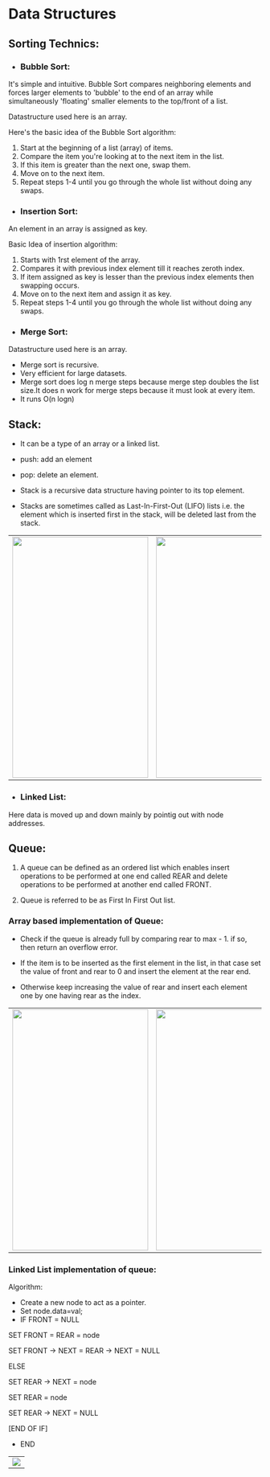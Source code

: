 # Data Structures

## Sorting Technics:


- ### Bubble Sort:

It's simple and intuitive.  Bubble Sort compares neighboring elements and forces larger elements to 'bubble' to the end of an array while simultaneously 'floating' smaller elements to the top/front of a list. 

Datastructure used here is an array.

Here's the basic idea of the Bubble Sort algorithm:

1. Start at the beginning of a list (array) of items.
2. Compare the item you're looking at to the next item in the list.
3. If this item is greater than the next one, swap them.
4. Move on to the next item.
5. Repeat steps 1-4 until you go through the whole list without doing any swaps.

- ### Insertion Sort:

An element in an array is assigned as key.

Basic Idea of insertion  algorithm:

1. Starts with 1rst element of the array.
2. Compares it with previous index element till it reaches zeroth index.
3. If item assigned as key is lesser than the previous index elements then swapping occurs.
4. Move on to the next item and assign it as key.
5. Repeat steps 1-4 until you go through the whole list without doing any swaps.

- ### Merge Sort:
Datastructure used here is an array.
- Merge sort is recursive.
- Very efficient for large datasets.
- Merge sort does log n merge steps because merge step doubles the list size.It does n work for merge steps because it must look at every item.
- It runs O(n logn)

## Stack:

- It can be a type of an array or a linked list.

- push: add an element

- pop: delete an element.

- Stack is a recursive data structure having pointer to its top element.

- Stacks are sometimes called as Last-In-First-Out (LIFO) lists i.e. the element which is inserted first in the stack, will be deleted last from the stack. 

<table>
  <tr>
    <td><img src="https://user-images.githubusercontent.com/43814992/65567218-0a62f000-df73-11e9-86be-cc2c9bcc72c6.png" height = "480" width="270"></td>
    <td><img src="https://user-images.githubusercontent.com/43814992/65567242-1b136600-df73-11e9-8ec2-d31a8d68a247.png" height = "480" width="270"></td>
    <td><img src="https://user-images.githubusercontent.com/43814992/65567268-35e5da80-df73-11e9-967f-021a841493f1.png" height = "480" width="270"></td>
  </tr>
  </table>

- ### Linked List:

Here data is moved up and down mainly by pointig out with node addresses.

## Queue:

1. A queue can be defined as an ordered list which enables insert operations to be performed at one end called REAR and delete operations to be performed at another end called FRONT.

2. Queue is referred to be as First In First Out list.

### Array based implementation of Queue:

- Check if the queue is already full by comparing rear to max - 1. if so, then return an overflow error.

- If the item is to be inserted as the first element in the list, in that case set the value of front and rear to 0 and insert the element at the rear end.

- Otherwise keep increasing the value of rear and insert each element one by one having rear as the index. 

<table>
  <tr>
    <td><img src="https://user-images.githubusercontent.com/43814992/65567535-464a8500-df74-11e9-9ead-7a68792b199b.png" height = "480" width="270"></td>
    <td><img src="https://user-images.githubusercontent.com/43814992/65567625-8dd11100-df74-11e9-8180-6c9a476a69ff.png" height = "480" width="270"></td>
    <td><img src="https://user-images.githubusercontent.com/43814992/65567645-9e818700-df74-11e9-9b24-b9161a72932a.png" height = "480" width="270"></td>
  </tr>
  </table>
  
### Linked List implementation of queue:

Algorithm:

- Create a  new node to act as a pointer.
- Set node.data=val;
- IF FRONT = NULL

 SET FRONT = REAR = node
 
 SET FRONT -> NEXT = REAR -> NEXT = NULL
 
 ELSE
 
 SET REAR -> NEXT = node
 
 SET REAR = node
 
 SET REAR -> NEXT = NULL
 
 [END OF IF]
 
- END


<table>
  <tr>
    <td><img src="https://user-images.githubusercontent.com/43814992/65653657-b4a24c80-e033-11e9-984c-e51ecfaaeaaa.png"></td>
  </tr>
  </table>



